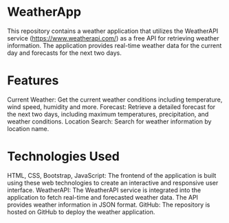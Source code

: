 # WeatherApp
This repository contains a weather application that utilizes the WeatherAPI service (https://www.weatherapi.com/) as a free API for retrieving weather information. The application provides real-time weather data for the current day and forecasts for the next two days.

# Features
Current Weather: Get the current weather conditions including temperature, wind speed, humidity and more.
Forecast: Retrieve a detailed forecast for the next two days, including maximum temperatures, precipitation, and weather conditions.
Location Search: Search for weather information by location name.


# Technologies Used
HTML, CSS, Bootstrap, JavaScript: The frontend of the application is built using these web technologies to create an interactive and responsive user interface.
WeatherAPI: The WeatherAPI service is integrated into the application to fetch real-time and forecasted weather data. The API provides weather information in JSON format.
GitHub: The repository is hosted on GitHub to deploy the weather application.
